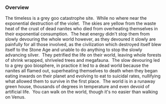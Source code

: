 
### Overview

The timeless is a grey goo catastrophe site.  While no where near the exponential destruction of the violet.  The skies are yellow from the waste heat of the crust of dead nanites who died from overheating themselves in their exponential consumption.  The heat energy didn't stop them from slowly devouring the whole world however, as they devoured it slowly are painfully for all those involved, as the civilization which destroyed itself blew itself to the Stone Age and unable to do anything to stop the slowly advancing silver.  They petrified the life on their world, leaving whole forests of shrink wrapped, shriveled trees and megafauna.  The slow devouring led to a grey goo biosphere, in practice it led to a dead world because the nanites all flamed out, superheating themselves to death when they began eating inwards on their planet and evolving to eat to suicidal rates, nullifying what allowed them to survive in the first place.  The world is in a runaway green house, thousands of degrees in temperature and even devoid of artificial life.  You can walk on the world, though it's no easier than walking on Venus. 
